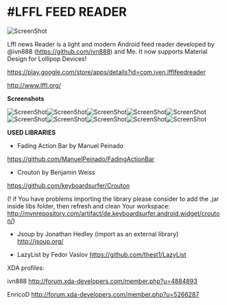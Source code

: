 #LFFL FEED READER
================

![ScreenShot](http://i.imgur.com/EGqAtNU.jpg{url})

Lffl news Reader is a light and modern Android feed reader developed by @ivn888 (https://github.com/ivn888) and Me.
It now supports Material Design for Lollipop Devices!

https://play.google.com/store/apps/details?id=com.iven.lfflfeedreader

http://www.lffl.org/

**Screenshots**

![ScreenShot](http://s13.postimg.org/3rbm7t42f/Screenshot_2014_12_30_21_27_46_framed.png{url})![ScreenShot](http://s28.postimg.org/lh7eyfb65/Screenshot_2014_12_30_21_28_19_framed.png{url})![ScreenShot](http://s15.postimg.org/jnaqlsoq3/Screenshot_2014_12_30_21_28_26_framed.png{url})![ScreenShot](http://s22.postimg.org/5jbado9yp/Screenshot_2014_12_30_21_28_41_framed.png{url})![ScreenShot](http://s29.postimg.org/c0wt6j9vr/Screenshot_2014_12_30_21_29_06_framed.png{url})![ScreenShot](http://s14.postimg.org/cjtbc1r3l/Screenshot_2014_12_30_21_31_36_framed.png{url})![ScreenShot](http://s15.postimg.org/rzfoej0vf/Screenshot_2014_12_30_21_32_18_framed.png{url})![ScreenShot](http://s18.postimg.org/hndn48ysp/Screenshot_2014_12_30_21_32_25_framed.png{url})![ScreenShot](http://s16.postimg.org/nk3oseeqd/Screenshot_2014_12_30_21_33_04_framed.png{url})![ScreenShot](http://s7.postimg.org/k35vim4mz/Screenshot_2014_12_30_21_33_21_framed.png{url})


**USED LIBRARIES**

- Fading Action Bar by Manuel Peinado
  
https://github.com/ManuelPeinado/FadingActionBar

- Crouton by Benjamin Weiss

https://github.com/keyboardsurfer/Crouton
	
(! if You have problems importing the library please consider to add the .jar inside libs folder, then refresh and clean Your workspace: http://mvnrepository.com/artifact/de.keyboardsurfer.android.widget/crouton/)

- Jsoup by Jonathan Hedley
(import as an external library)
http://jsoup.org/

- LazyList by Fedor Vaslov
https://github.com/thest1/LazyList


XDA profiles:

ivn888
http://forum.xda-developers.com/member.php?u=4884893

EnricoD
http://forum.xda-developers.com/member.php?u=5266287
